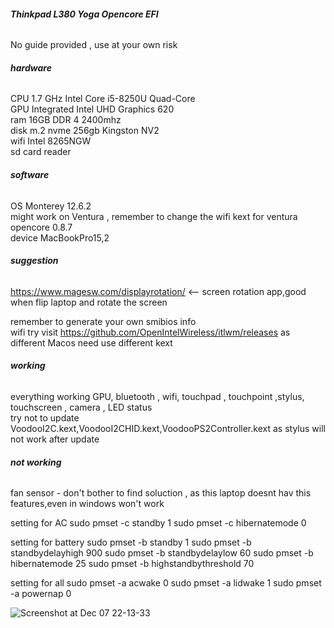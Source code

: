 
###### **Thinkpad L380 Yoga Opencore EFI**

No guide provided , use at your own risk

###### **hardware**
CPU  1.7 GHz Intel Core i5-8250U Quad-Core\
GPU  Integrated Intel UHD Graphics 620\
ram  16GB DDR 4 2400mhz\
disk  m.2 nvme 256gb Kingston NV2\
wifi  Intel 8265NGW\
sd card reader

###### **software**
OS  Monterey 12.6.2\
might work on Ventura , remember to change the wifi kext for ventura\
opencore 0.8.7\
device  MacBookPro15,2

###### **suggestion**
https://www.magesw.com/displayrotation/  <-- screen rotation app,good when flip laptop and rotate the screen


remember to generate your own smibios info\
wifi try visit https://github.com/OpenIntelWireless/itlwm/releases as different Macos need use different kext

###### **working**
everything working GPU, bluetooth , wifi, touchpad , touchpoint ,stylus, touchscreen , camera , LED status\
try not to update VoodooI2C.kext,VoodooI2CHID.kext,VoodooPS2Controller.kext as stylus will not work after update

###### **not working**
fan sensor  - don't bother to find soluction , as this laptop doesnt hav this features,even in windows won't work

setting for AC
sudo pmset -c standby 1
sudo pmset -c hibernatemode 0

setting for battery
sudo pmset -b standby 1
sudo pmset -b standbydelayhigh 900
sudo pmset -b standbydelaylow 60
sudo pmset -b hibernatemode 25
sudo pmset -b highstandbythreshold 70

setting for all
sudo pmset -a acwake 0
sudo pmset -a lidwake 1
sudo pmset -a powernap 0

![Screenshot at Dec 07 22-13-33](https://github.com/limin9988/L380_YOGA_OPENCORE/assets/13900860/7f21972b-aa9f-40b7-853e-79d9b4614afd)




